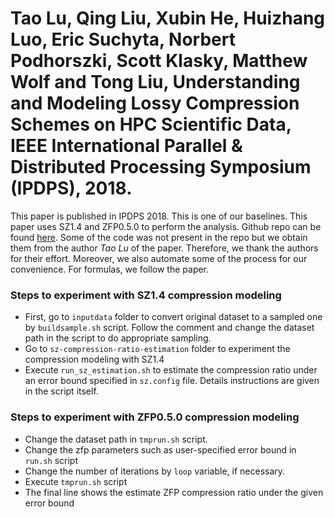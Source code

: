 # Tao Lu, Qing Liu, Xubin He, Huizhang Luo, Eric Suchyta, Norbert Podhorszki, Scott Klasky, Matthew Wolf and Tong Liu, Understanding and Modeling Lossy Compression Schemes on HPC Scientific Data, IEEE International Parallel & Distributed Processing Symposium (IPDPS), 2018.

This paper is published in IPDPS 2018. This is one of our baselines. This paper uses SZ1.4 and ZFP0.5.0 to perform the analysis. Github repo can be found [here](https://github.com/taovcu/LossyCompressStudy). Some of the code was not present in the repo but we obtain them from the author *Tao Lu* of the paper. Therefore, we thank the authors for their effort. Moreover, we also automate some of the process for our convenience. For formulas, we follow the paper.

### Steps to experiment with SZ1.4 compression modeling
- First, go to `inputdata` folder to convert original dataset to a sampled one by `buildsample.sh` script. Follow the comment and change the dataset path in the script to do appropriate sampling.
- Go to `sz-compression-ratio-estimation` folder to experiment the compression modeling with SZ1.4
- Execute `run_sz_estimation.sh` to estimate the compression ratio under an error bound specified in `sz.config` file. Details instructions are given in the script itself.


### Steps to experiment with ZFP0.5.0 compression modeling
- Change the dataset path in `tmprun.sh` script. 
- Change the zfp parameters such as user-specified error bound in `run.sh` script
- Change the number of iterations by `loop` variable, if necessary.
- Execute `tmprun.sh` script
- The final line shows the estimate ZFP compression ratio under the given error bound

